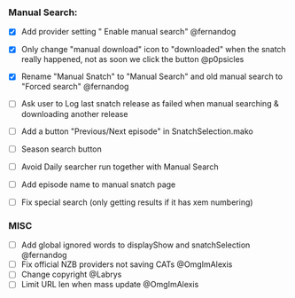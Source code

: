 ### Manual Search:
- [X] Add provider setting " Enable manual search" @fernandog
- [x] Only change "manual download" icon to "downloaded" when the snatch really happened, not as soon we click the button @p0psicles
- [x] Rename "Manual Snatch" to "Manual Search" and old manual search to "Forced search" @fernandog
- [ ] Ask user to Log last snatch release as failed when manual searching & downloading another release
- [ ] Add a button "Previous/Next episode" in SnatchSelection.mako
- [ ] Season search button
- [ ] Avoid Daily searcher run together with Manual Search

- [ ] Add episode name to manual snatch page
- [ ] Fix special search (only getting results if it has xem numbering)

### MISC
- [ ] Add global ignored words to displayShow and snatchSelection @fernandog
- [ ] Fix official NZB providers not saving CATs @OmgImAlexis
- [ ] Change copyright @Labrys
- [ ] Limit URL len when mass update @OmgImAlexis
